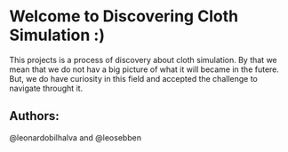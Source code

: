 # Welcome to Discovering Cloth Simulation :)

This projects is a process of discovery about cloth simulation. By that we mean that we do not hav a big picture of what it will became in the futere. But, we do have curiosity in this field and accepted the challenge to navigate throught it.

## Authors:

@leonardobilhalva and @leosebben
